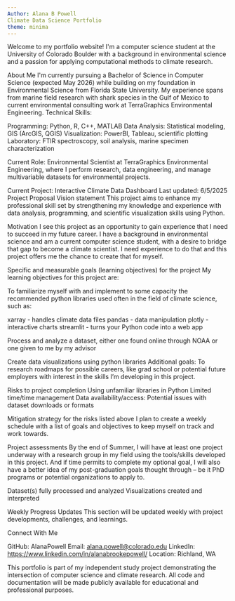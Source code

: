 ```yaml
---
Author: Alana B Powell 
Climate Data Science Portfolio
theme: minima
---
```

Welcome to my portfolio website! I'm a computer science student at the University of Colorado Boulder with a background in environmental science and a passion for applying computational methods to climate research.

About Me
I'm currently pursuing a Bachelor of Science in Computer Science (expected May 2026) while building on my foundation in Environmental Science from Florida State University. My experience spans from marine field research with shark species in the Gulf of Mexico to current environmental consulting work at TerraGraphics Environmental Engineering.
Technical Skills:

Programming: Python, R, C++, MATLAB
Data Analysis: Statistical modeling, GIS (ArcGIS, QGIS)
Visualization: PowerBI, Tableau, scientific plotting
Laboratory: FTIR spectroscopy, soil analysis, marine specimen characterization

Current Role: Environmental Scientist at TerraGraphics Environmental Engineering, where I perform research, data engineering, and manage multivariable datasets for environmental projects.

Current Project: Interactive Climate Data Dashboard
Last updated: 6/5/2025
Project Proposal 
Vision statement
This project aims to enhance my professional skill set by strengthening my knowledge and experience with data analysis, programming, and scientific visualization skills using Python. 


Motivation
I see this project as an opportunity to gain experience that I need to succeed in my future career. I have a background in environmental science and am a current computer science student, with a desire to bridge that gap to become a climate scientist. I need experience to do that and this project offers me the chance to create that for myself. 

Specific and measurable goals (learning objectives) for the project
My learning objectives for this project are: 

To familiarize myself with and implement to some capacity the recommended python libraries used often in the field of climate science, such as: 	

xarray - handles climate data files 
pandas - data manipulation
plotly - interactive charts
streamlit - turns your Python code into a web app

Process and analyze a dataset, either one found online through NOAA or one given to me by my advisor

  Create data visualizations using python libraries 
  Additional goals: To research roadmaps for possible careers, like grad school or potential future employers with interest in the skills I’m developing in this project. 

Risks to project completion
Using unfamiliar libraries in Python 
Limited time/time management 
Data availability/access: Potential issues with dataset downloads or formats



Mitigation strategy for the risks listed above
I plan to create a weekly schedule with a list of goals and objectives to keep myself on track and work towards. 

Project assessments 
By the end of Summer, I will have at least one project underway with a research group in my field using the tools/skills developed in this project. And if time permits to complete my optional goal, I will also have a better idea of my post-graduation goals thought through – be it PhD programs or potential organizations to apply to.

Dataset(s) fully processed and analyzed
Visualizations created and interpreted





Weekly Progress Updates
This section will be updated weekly with project developments, challenges, and learnings.


Connect With Me

GitHub: AlanaPowell
Email: alana.powell@colorado.edu
LinkedIn: https://www.linkedin.com/in/alanabrookepowell/
Location: Richland, WA


This portfolio is part of my independent study project demonstrating the intersection of computer science and climate research. All code and documentation will be made publicly available for educational and professional purposes.
